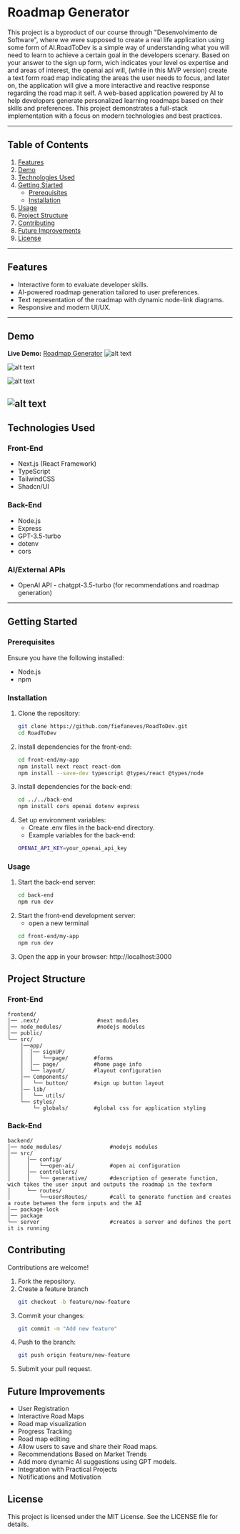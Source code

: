 # **Roadmap Generator**

This project is a byproduct of our course through "Desenvolvimento de Software", where we were supposed to create a real life application using
 some form of AI.RoadToDev is a simple way of understanding what you will need to learn to achieve a certain goal in the developers scenary.
 Based on your answer to the sign up form, wich indicates your level os expertise and and areas of interest, the openai api will, (while in this MVP version) 
 create a text form road map indicating the areas the user needs to focus, and later on, the application will give a more interactive and reactive response
 regarding the road map it self. A web-based application powered by AI to help developers generate personalized learning roadmaps based on their 
 skills and preferences. This project demonstrates a full-stack implementation with a focus on modern technologies and best practices.

---

## **Table of Contents**

1. [Features](#features)  
2. [Demo](#demo)  
3. [Technologies Used](#technologies-used)  
4. [Getting Started](#getting-started)  
   - [Prerequisites](#prerequisites)  
   - [Installation](#installation)  
5. [Usage](#usage)  
6. [Project Structure](#project-structure)  
7. [Contributing](#contributing)  
8. [Future Improvements](#future-improvements)  
9. [License](#license)  

---

## **Features**

- Interactive form to evaluate developer skills.  
- AI-powered roadmap generation tailored to user preferences.  
- Text representation of the roadmap with dynamic node-link diagrams.  
- Responsive and modern UI/UX.

---

## **Demo**
**Live Demo:** [Roadmap Generator](https://example.com)
![alt text](capturas-do-sistema/cap1.png)

![alt text](capturas-do-sistema/cap2.png)

![alt text](capturas-do-sistema/cap3.png)

![alt text](capturas-do-sistema/cap4.png)
---

## **Technologies Used**

### **Front-End**
- Next.js (React Framework)
- TypeScript
- TailwindCSS
- Shadcn/UI
  
### **Back-End**
- Node.js
- Express  
- GPT-3.5-turbo
- dotenv
- cors

### **AI/External APIs**
- OpenAI API - chatgpt-3.5-turbo (for recommendations and roadmap generation)

---

## **Getting Started**

### **Prerequisites**

Ensure you have the following installed:
- Node.js 
- npm  

### **Installation**

1. Clone the repository:
    ```bash
    git clone https://github.com/fiefaneves/RoadToDev.git
    cd RoadToDev
2. Install dependencies for the front-end:
    ```bash
    cd front-end/my-app
    npm install next react react-dom
    npm install --save-dev typescript @types/react @types/node

3. Install dependencies for the back-end:
    ```bash
   cd ../../back-end
   npm install cors openai dotenv express

4. Set up environment variables:
    - Create .env files in the back-end directory.
    - Example variables for the back-end:
    ```bash
    OPENAI_API_KEY=your_openai_api_key

### **Usage**

1. Start the back-end server:
    ```bash
    cd back-end
    npm run dev
2. Start the front-end development server:
    - open a new terminal
    ```bash
    cd front-end/my-app
    npm run dev
3. Open the app in your browser:
    http://localhost:3000

## **Project Structure**
### **Front-End**

    frontend/
    │── .next/                  #next modules
    │── node_modules/           #nodejs modules
    │── public/                 
    └── src/                    
        │──app/
        │  │── signUP/
        │  │   └──page/        #forms
        │  │── page/           #home page info
        │  └── layout/         #layout configuration
        │── Components/
        │   └── button/        #sign up button layout
        │── lib/
        │   └── utils/
        └── styles/
            └─ globals/        #global css for application styling
                   
### **Back-End**
   
    backend/
    │── node_modules/               #nodejs modules
    │── src/                    
    │     │── config/
    │     │   └──open-ai/           #open ai configuration 
    │     │── controllers/
    │     │   └── generative/       #description of generate function, wich takes the user input and outputs the roadmap in the texform
    │     └── routes/
    │         └──usersRoutes/       #call to generate function and creates a route between the form inputs and the AI  
    │── package-lock                
    │── package                     
    └── server                      #creates a server and defines the port it is running

## **Contributing**
Contributions are welcome!

1. Fork the repository.
2. Create a feature branch
    ```bash
    git checkout -b feature/new-feature
3. Commit your changes: 
    ```bash
    git commit -m "Add new feature"
4. Push to the branch:
    ```bash
    git push origin feature/new-feature
5. Submit your pull request.

## **Future Improvements**
- User Registration
- Interactive Road Maps
- Road map visualization
- Progress Tracking
- Road map editing
- Allow users to save and share their Road maps.
- Recommendations Based on Market Trends
- Add more dynamic AI suggestions using GPT models.
- Integration with Practical Projects
- Notifications and Motivation

## **License**
This project is licensed under the MIT License. See the LICENSE file for details.
